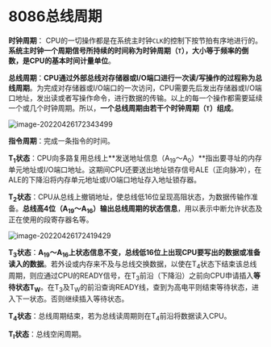 # 8086总线周期

**时钟周期**： CPU的一切操作都是在系统主时钟`CLK`的控制下按节拍有序地进行的。**系统主时钟一个周期信号所持续的时间称为时钟周期（`T`），大小等于频率的倒数，是CPU的基本时间计量单位**。 

**总线周期**：**CPU通过外部总线对存储器或I/O端口进行一次读/写操作的过程称为总线周期**。为完成对存储器或I/O端口的一次访问，CPU需要先后发出存储器或I/O端口地址，发出读或者写操作命令，进行数据的传输。以上的每一个操作都需要延续一个或几个时钟周期。所以，**一个总线周期由若干个时钟周期（`T`）组成**。

![image-20220426172343499](D:/Data/typora/photo/image-20220426172343499.png)

**指令周期**：完成一条指令的时间。

**T<sub>1</sub>状态**：CPU向多路复用总线上**发送地址信息（A<sub>19</sub>～A<sub>0</sub>）**指出要寻址的内存单元地址或I/O端口地址。这期间CPU还要送出地址锁存信号ALE（正向脉冲），在ALE的下降沿将内存单元地址或I/O端口地址存入地址锁存器。

**T<sub>2</sub>状态**：CPU从总线上撤销地址，使总线低16位呈现高阻状态，为数据传输作准备。**总线高4位（A<sub>19</sub>～A<sub>16</sub>）输出总线周期的状态信息**，用以表示中断允许状态及正在使用的段寄存器名等。

![image-20220426172419429](D:/Data/typora/photo/image-20220426172419429.png)

**T<sub>3</sub>状态**：**A<sub>19</sub>～A<sub>16</sub>上状态信息不变，总线低16位上出现CPU要写出的数据或准备读入的数据**。若外设或内存来不及与总线交换数据，以使在T<sub>4</sub>状态下结束该总线周期，则应通过CPU的READY信号，在T<sub>3</sub>前沿（下降沿）之前向CPU申请插入**等待状态T<sub>W</sub>**。在T<sub>3</sub>及T<sub>W</sub>的前沿查询READY线，查到为高电平则结束等待状态，进入下一状态。否则继续插入等待状态。

**T<sub>4</sub>状态**：总线周期结束，若为总线读周期则在T<sub>4</sub>前沿将数据读入CPU。

**T<sub>I</sub>状态**：总线空闲周期。
